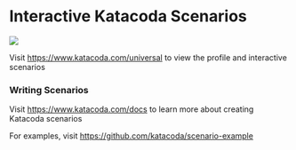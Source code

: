 # Interactive Katacoda Scenarios

[![](http://shields.katacoda.com/katacoda/universal/count.svg)](https://www.katacoda.com/universal "Get your profile on Katacoda.com")

Visit https://www.katacoda.com/universal to view the profile and interactive scenarios

### Writing Scenarios
Visit https://www.katacoda.com/docs to learn more about creating Katacoda scenarios

For examples, visit https://github.com/katacoda/scenario-example
